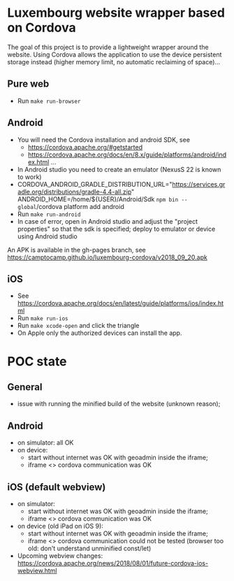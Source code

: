 # Luxembourg website wrapper based on Cordova

The goal of this project is to provide a lightweight wrapper around the website.
Using Cordova allows the application to use the device persistent storage
instead (higher memory limit, no automatic reclaiming of space)...

## Pure web
- Run `make run-browser`


## Android
- You will need the Cordova installation and android SDK, see
  - https://cordova.apache.org/#getstarted
  - https://cordova.apache.org/docs/en/8.x/guide/platforms/android/index.html
...
- In Android studio you need to create an emulator (NexusS 22 is known to work)
- CORDOVA_ANDROID_GRADLE_DISTRIBUTION_URL="https://services.gradle.org/distributions/gradle-4.4-all.zip" ANDROID_HOME=/home/${USER}/Android/Sdk `npm bin --global`/cordova platform add android
- Run `make run-android`
- In case of error, open in Android studio and adjust the "project properties" so that the sdk is specified; deploy to emulator or device using Android studio

An APK is available in the gh-pages branch, see https://camptocamp.github.io/luxembourg-cordova/v2018_09_20.apk

## iOS
- See https://cordova.apache.org/docs/en/latest/guide/platforms/ios/index.html
- Run `make run-ios`
- Run `make xcode-open` and click the triangle
- On Apple only the authorized devices can install the app.


# POC state

## General
- issue with running the minified build of the website (unknown reason);

## Android
- on simulator: all OK
- on device:
  - start without internet was OK with geoadmin inside the iframe;
  - iframe <> cordova communication was OK

## iOS (default webview)
- on simulator:
  - start without internet was OK with geoadmin inside the iframe;
  - iframe <> cordova communication was OK
- on device (old iPad on iOS 9):
  - start without internet was OK with geoadmin inside the iframe;
  - iframe <> cordova communication could not be tested (browser too old: don't understand unminified const/let)
- Upcoming webview changes: https://cordova.apache.org/news/2018/08/01/future-cordova-ios-webview.html
